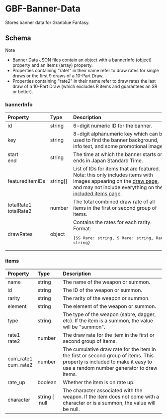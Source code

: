 # GBF-Banner-Data
Stores banner data for Granblue Fantasy.

## Schema
> [!NOTE]
> - Banner Data JSON files contain an object with a bannerInfo (object) property and an items (array) property.
> - Properties containing "rate1" in their name refer to draw rates for single draws or the first 9 draws of a 10-Part Draw.
> - Properties containing "rate2" in their name refer to draw rates the last draw of a 10-Part Draw (which excludes R items and guarantees an SR or better).

### bannerInfo
| Property                   | Type     | Description                                                                                                                                                                                                                                                             |
|:---------------------------|:---------|:------------------------------------------------------------------------------------------------------------------------------------------------------------------------------------------------------------------------------------------------------------------------|
| id                         | string   | 6-digit numeric ID for the banner.                                                                                                                                                                                                                                      |
| key                        | string   | 8-digit alphanumeric key which can be used to find the banner background, info text, and some promotional images.                                                                                                                                                       |
| start <br> end             | string   | The time at which the banner starts or ends in Japan Standard Time.                                                                                                                                                                                                     |
| featuredItemIDs            | string[] | List of IDs for items that are featured. Note: this only includes items with images appearing on the [draw page](https://game.granbluefantasy.jp/#gacha), and may not include everything on the [included items page](https://game.granbluefantasy.jp/#gacha/selected). |
| totalRate1 <br> totalRate2 | number   | The total combined draw rate of all items in the first or second group of items.                                                                                                                                                                                        |
| drawRates                  | object   | Contains the rates for each rarity. Format: <pre lang="yaml">{SS Rare: string, S Rare: string, Rare: string}</pre>|

### items
| Property                 | Type                     | Description                                                                                                                                                            |
|:-------------------------|:-------------------------|:-----------------------------------------------------------------------------------------------------------------------------------------------------------------------|
| name                     | string                   | The name of the weapon or summon.                                                                                                                                      |
| id                       | string                   | The ID of the weapon or summon.                                                                                                                                        |
| rarity                   | string                   | The rarity of the weapon or summon.                                                                                                                                    |
| element                  | string                   | The element of the weapon or summon.                                                                                                                                   |
| type                     | string                   | The type of the weapon (sabre, dagger, etc). If the item is a summon, the value will be "summon".                                                                      |
| rate1 <br> rate2         | number                   | The draw rate for the item in the first or second group of items.                                                                                                      |
| cum_rate1 <br> cum_rate2 | number                   | The cumulative draw rate for the item in the first or second group of items. This property is included to make it easy to use a random number generator to draw items. |
| rate_up                  | boolean                  | Whether the item is on rate up.                                                                                                                                        |
| character                | string&nbsp;\|&nbsp;null | The character associated with the weapon. If the item does not come with a character or is a summon, the value will be null.                                           |
